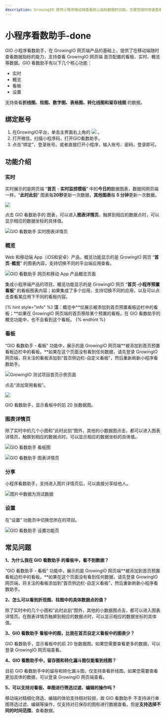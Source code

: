```yaml
---
description: GrowingIO 提供小程序移动端查看核心指标数据的功能，方便您随时快速查看您的核心指标。
---
```


# 小程序看数助手-done

GIO 小程序看数助手，在 GrowingIO 网页端产品的基础上，提供了在移动端随时查看数据指标的能力，支持查看 GrowingIO 网页端 首页配置的看板、实时、概览等数据。GIO 看数助手有以下几个核心功能：

* 实时
* 概览
* 看板
* 设置

支持查看**折线图、柱图、数字图、表格图、转化线图和留存线图** 的数据。

## 绑定账号 <a id="bang-ding-zhang-hao"></a>

1. 在GrowingIO平台，单击主界面右上角的 ![](https://github.com/growingio/growingio-docs-v3/tree/d520f4a494f6c0635c83422f55c665597e79ee96/.gitbook/assets/kan-shu-zhu-shou%20%281%29.png) 。
2. 打开微信，扫描小程序码，打开GIO看数助手。
3. 点击“绑定”，登录账号。或者直接打开小程序，输入账号、密码，登录即可。

## 功能介绍 <a id="gong-neng-jie-shao"></a>

### 实时 <a id="shi-shi"></a>

实时展示的是网页端 “**首页** - **实时监控模板**“ 中的**今日的**数据图表，数据同网页端一样，“**此时此刻**” 图表每**20秒**更新一次数据，**其他图表**每 **5 分钟**更新一次数据。

![](https://docs.growingio.com/.gitbook/assets/-LGNxeGABUADKiTWTaEM-LYW3GBiAS5vqvCelRtd-LYWRYrrLhJVslxiYaIEimage.png)

点击 GIO 看数助手的 图表，可以进入**图表详情页**，触屏到相应的数据点时，可以显示相应的数据坐标的具体值。

![GIO &#x770B;&#x6570;&#x52A9;&#x624B; &#x5B9E;&#x65F6;&#x56FE;&#x8868;&#x8BE6;&#x60C5;&#x9875;](https://docs.growingio.com/.gitbook/assets/-LGNxeGABUADKiTWTaEM-LYW3GBiAS5vqvCelRtd-LYWTYMaBM54wgyqCeQqimage.png)

### 概览 <a id="gai-lan"></a>

Web 和移动端 App（iOS和安卓）产品，概览功能显示的是 GrowingIO 网页 “**首页**-**概览**” 的图表内容，支持切换不同的平台端应用查看。

![GIO &#x770B;&#x6570;&#x52A9;&#x624B; &#x7F51;&#x9875;&#x548C;&#x79FB;&#x52A8; App &#x4EA7;&#x54C1;&#x6982;&#x89C8;&#x9875;&#x9762;](https://docs.growingio.com/.gitbook/assets/-LGNxeGABUADKiTWTaEM-LYW3GBiAS5vqvCelRtd-LYWVJzotJC1U3c3LXVOimage.png)

集成小程序端产品的项目，概览功能显示的是 GrowingIO 网页 “**首页**-**小程序预置看板**” 的看板图表内容；如果集成了多个应用，支持切换不同的应用，以及可以点击查看某应用下不同的看板内容。

{% hint style="info" %}
**注**：概览中**仅展示被添加到首页预置看板边栏中的看板；**如果在 GrowingIO 网页端的首页移除某个预置的看板，在 GIO 看数助手的概览功能中，也不会看到这个看板。
{% endhint %}

### 看板 <a id="kan-ban"></a>

“GIO 看数助手 - 看板” 功能中，展示的是 GrowingIO 网页端**被添加到首页预置看板边栏中的看板。**如果在这个页面没有看到任何数据，请先登录 GrowingIO 网页端，将关注的看板添加到“首页侧边栏-自定义看板”，然后重新刷新小程序看数助手。

![GrowingIO &#x6D4B;&#x8BD5;&#x9879;&#x76EE;&#x9996;&#x9875;&#x793A;&#x4F8B;&#x9875;&#x9762;](https://docs.growingio.com/.gitbook/assets/-LGNxeGABUADKiTWTaEM-LYW3GBiAS5vqvCelRtd-LYWXcnAWNxFASFAP-JXimage.png)

点击“添加常用看板”。

![](https://docs.growingio.com/.gitbook/assets/-LGNxeGABUADKiTWTaEM-LYW3GBiAS5vqvCelRtd-LYWY1vDPs2e7IlTxYsKimage.png)

GIO 看数助手，显示看板中的前 20 张数据图。

### 图表详情页 <a id="tu-biao-xiang-qing-ye"></a>

除了实时中的几个小图和”此时此刻“图外，其他的小数据图点击，都可以进入图表详情页，触屏到相应的数据点时，可以显示相应的数据坐标的具体值。

![GIO &#x770B;&#x6570;&#x52A9;&#x624B; &#x770B;&#x677F;&#x56FE;](https://docs.growingio.com/.gitbook/assets/-LGNxeGABUADKiTWTaEM-LYW3GBiAS5vqvCelRtd-LYW_n6aPErZY_abUmgiimage.png)

![GIO &#x770B;&#x6570;&#x52A9;&#x624B; &#x56FE;&#x8868;&#x8BE6;&#x60C5;&#x9875;](https://docs.growingio.com/.gitbook/assets/-LGNxeGABUADKiTWTaEM-LYW3GBiAS5vqvCelRtd-LYW_vClzzAwqiWJ9wsdimage.png)

### 分享 <a id="fen-xiang"></a>

小程序看数助手，支持进入图片详情页后，可以直接分享给他人。

![&#x56FE;&#x7247;&#x4E2D;&#x6570;&#x636E;&#x4E3A;&#x6D4B;&#x8BD5;&#x6570;&#x636E;](https://docs.growingio.com/.gitbook/assets/-LGNxeGABUADKiTWTaEM-LkmN-Lp3dZfYlLrvWL8-LkmOyXSLlPInt81dRUgimage.png)

### 设置 <a id="she-zhi"></a>

在“设置” 功能页中切换您所在的项目。

![GIO &#x770B;&#x6570;&#x52A9;&#x624B; &#x8BBE;&#x7F6E;&#x529F;&#x80FD;&#x9875;](https://docs.growingio.com/.gitbook/assets/-LGNxeGABUADKiTWTaEM-LYW3GBiAS5vqvCelRtd-LYWYg3SlVCDsRlMI_R1image.png)

## 常见问题

**1、为什么我在 GIO 看数助手 的看板中，看不到数据？**

“GIO 看数助手 - 看板” 功能中，展示的是 GrowingIO 网页端**被添加到首页预置看板边栏中的看板。**如果在这个页面没有看到任何数据，请先登录 GrowingIO 网页端，将关注的看板添加到“首页侧边栏-自定义看板”，然后重新刷新小程序看数助手。

​**2、怎么可以看到折现图、柱图中的具体数据点的值？**

除了实时中的几个小图和”此时此刻“图外，其他的小数据图点击，都可以进入图表详情页。在图表详情页触屏到相应的数据点时，可以显示相应的数据坐标的具体值。

​**3、GIO 看数助手 看板中的图，比我在首页自定义看板中的图表少？**

GIO 看数助手，显示看板中的前 20 张数据图。如果您需要查看更多的数据，可以登录 GrowingIO 网页端查看。

​**4、GIO 看数助手中，留存图和转化漏斗图仅能看到线图？**

目前 GIO 看数助手中的留存和转化漏斗图，仅支持查看折线图。如果您需要查看更加具体的数据，可以登录 GrowingIO 网页端查看。

​**5、可以支持对看板、单图进行筛选过滤、编辑的操作吗？**

移动端对精细化筛选、编辑的体验支持相对较弱，故 GIO 看数助手 不支持进行单图筛选过滤、编辑等操作，仅支持对已保存的图标进行数据查看。但是**支持选择不同的时间范围**，查看数据。

